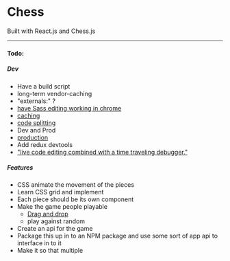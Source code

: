 # Chess

Built with React.js and Chess.js

---

#### Todo:
##### Dev
- Have a build script
- long-term vendor-caching
- "externals:" ?
- [have Sass editing working in chrome](https://medium.com/@toolmantim/getting-started-with-css-sourcemaps-and-in-browser-sass-editing-b4daab987fb0)
- [caching](https://webpack.js.org/guides/caching/)
- [code splitting](https://webpack.js.org/guides/code-splitting/)
- Dev and Prod
- [production](https://webpack.js.org/guides/production/)
- Add redux devtools
- ["live code editing combined with a time traveling debugger."](https://github.com/gaearon/redux-devtools)

##### Features
- CSS animate the movement of the pieces
- Learn CSS grid and implement
- Each piece should be its own component
- Make the game people playable
	* [Drag and drop](https://react-dnd.github.io/react-dnd/docs-tutorial.html)
	* play against random
- Create an api for the game
- Package this up in to an NPM package and use some sort of
app api to interface in to it
- Make it so that multiple 